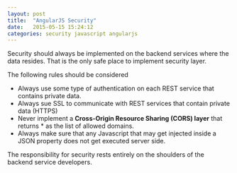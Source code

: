 ```yaml
---
layout: post
title:  "AngularJS Security"
date:   2015-05-15 15:24:12
categories: security javascript angularjs
---
```


Security should always be implemented on the backend services where the data resides. That is the only safe place to implement security layer.

The following rules should be considered

* Always use some type of authentication on each REST service that contains private data.
* Always sue SSL to communicate with REST services that contain private data (HTTPS)
* Never implement a **Cross-Origin Resource Sharing (CORS) layer** that returns * as the list of allowed domains.
* Always make sure that any Javascript that may get injected inside a JSON property does not get executed server side.

The responsibility for security rests entirely on the shoulders of the backend service developers.
